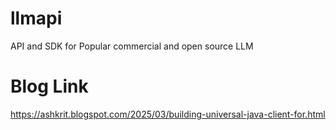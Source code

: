 # llmapi
API and SDK for Popular commercial and open source LLM

# Blog Link
https://ashkrit.blogspot.com/2025/03/building-universal-java-client-for.html

